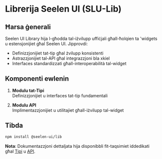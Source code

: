 # **Librerija Seelen UI (SLU-Lib)**

## Ħarsa ġenerali

Seelen UI Library hija l-għodda tal-iżvilupp uffiċjali għall-ħolqien ta 'widgets u estensjonijiet għal Seelen UI. Jipprovdi:

* Definizzjonijiet tat-tip għal żvilupp konsistenti
* Astrazzjonijiet tal-API għal integrazzjoni bla xkiel
* Interfaces standardizzati għall-interoperabilità tal-widget

## Komponenti ewlenin

1. **Modulu tat-Tipi**\
   Definizzjonijiet u interfaces tat-tip fundamentali

2. **Modulu API**\
   Implimentazzjonijiet u utilitajiet għall-iżvilupp tal-widget

## Tibda

```bash
npm install @seelen-ui/lib
```

**Nota**: Dokumentazzjoni dettaljata hija disponibbli fit-taqsimiet iddedikati għal [Tipi](./library-types) u [API](./library-api).
